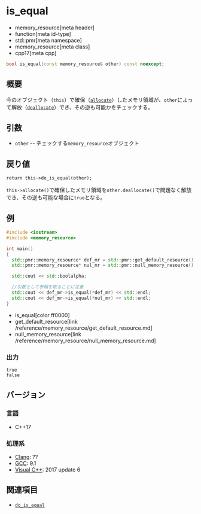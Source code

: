 # is_equal
* memory_resource[meta header]
* function[meta id-type]
* std::pmr[meta namespace]
* memory_resource[meta class]
* cpp17[meta cpp]

```cpp
bool is_equal(const memory_resource& other) const noexcept;
```

## 概要
今のオブジェクト（`this`）で確保（[`allocate`](allocate.md)）したメモリ領域が、`other`によって解放（[`deallocate`](deallocate.md)）でき、その逆も可能かをチェックする。

## 引数
- `other` -- チェックする`memory_resource`オブジェクト

## 戻り値
`return this->do_is_equal(other);`

`this->allocate()`で確保したメモリ領域を`other.deallocate()`で問題なく解放でき、その逆も可能な場合に`true`となる。

## 例
```cpp example
#include <iostream>
#include <memory_resource>

int main()
{
  std::pmr::memory_resource* def_mr = std::pmr::get_default_resource();
  std::pmr::memory_resource* nul_mr = std::pmr::null_memory_resource();

  std::cout << std::boolalpha;

  //引数として参照を取ることに注意
  std::cout << def_mr->is_equal(*def_mr) << std::endl;
  std::cout << def_mr->is_equal(*nul_mr) << std::endl;
}
```
* is_equal[color ff0000]
* get_default_resource[link /reference/memory_resource/get_default_resource.md]
* null_memory_resource[link /reference/memory_resource/null_memory_resource.md]

### 出力
```
true
false
```

## バージョン
### 言語
- C++17

### 処理系
- [Clang](/implementation.md#clang): ??
- [GCC](/implementation.md#gcc): 9.1
- [Visual C++](/implementation.md#visual_cpp): 2017 update 6

## 関連項目
- [`do_is_equal`](do_is_equal.md)